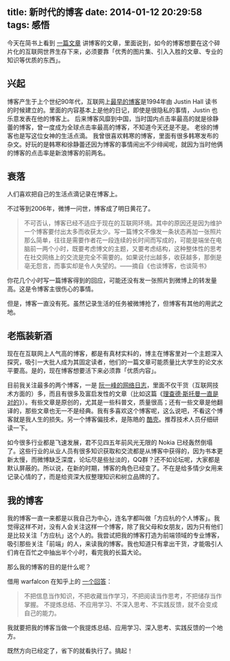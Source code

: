 title: 新时代的博客
date: 2014-01-12 20:29:58
tags: 感悟
---

今天在简书上看到 [一篇文章](http://jianshu.io/p/941afb6bc073) 讲博客的文章，里面说到，如今的博客想要在这个碎片化的互联网世界生存下来，必须要靠「优秀的图片集、引入入胜的文章、专业的知识等优质的东西」。

<!-- more -->

兴起
---

博客产生于上个世纪90年代，互联网上[最早的博客][first]是1994年由 Justin Hall 读书的时候建立的。里面的内容基本上是他的日记，即使是很隐私的事情，Justin 也乐意发表在他的博客上。
后来博客风靡到中国，当时国内点击率最高的就是徐静蕾的博客，曾一度成为全球点击率最高的博客，不知道今天还是不是。
老徐的博客也是写这位女神的生活点滴。
我曾很喜欢韩寒的博客，里面有很多韩寒发布的杂文。好玩的是韩寒和徐静蕾还因为博客的事情闹出不少绯闻呢，就因为当时他俩的博客的点击率是新浪博客的前两名。

衰落
---

人们喜欢把自己的生活点滴记录在博客上。

不过等到2006年，微博一问世，博客成了明日黄花了。

> 不可否认，博客已经不适应于现在的互联网环境。其中的原因还是因为维护一个博客要付出太多而收获太少。写一篇博文不像发一条状态再加一张照片那么简单，往往是需要作者花一段连续的长时间而写成的，可能是端坐在电脑前一两个小时，既要考虑博文的主题，又要考虑结构，这种整体性的思考在社交网络上的交流是完全不需要的。如果说付出越多，收获越多，那倒是亳无怨言，而事实却是令人失望的。——摘自《也谈博客，也谈简书》

你花几个小时写一篇博客得到的回应，可能还没有发一张照片到微博上的转发量高。这是令博客主很伤心的事情。

但是，博客一直没有死。虽然记录生活的任务被微博抢了，但博客有其他的用武之地。


老瓶装新酒
--------
现在在互联网上人气高的博客，都是有真材实料的，博主在博客里对一个主题深入探究，吸引一大批人成为其固定读者，他们的一篇文章可能质量比大学生的论文水平要高。是的，现在博客想要活下来必须靠「优质内容」。

目前我关注最多的两个博客，一是 [阮一峰的网络日志](http://www.ruanyifeng.com/blog/)，里面不仅干货（互联网技术方面的）多，而且有很多及富启发性的文章（比如这篇《[理查德·斯托曼一直是对的](http://www.ruanyifeng.com/blog/2012/01/richard_stallman_was_right_all_along.html)》）。有些文章是原创的，尤其是一些科普文，质量很高；还有一些文章是他翻译的，那些文章也无一不是经典。我有多喜欢这个博客呢，这么说吧，不看这个博客就是我人生的损失。另一个博客偏技术，是陈皓的 [酷壳](http://coolshell.cn/)。推荐技术人员仔细研读一下。

如今很多行业都是飞速发展，君不见四五年前风光无限的 Nokia 已经轰然倒塌了。这些行业的从业人员有很多知识获取和交流都是从博客中获得的，因为书本更新太慢，而微博缺乏深度，论坛尽是些扯淡的，QQ群？还不如论坛呢，大家都是默认屏蔽的。所以说，在新的时期，博客的角色已经变了。不在是给多情少女用来记录心情的了，而是给资深大叔整理知识和树立品牌的了。

我的博客
-------
我的博客一直一来都是以我自己为中心，连名字都叫做「方应杭的个人博客」。我觉得这样不对，没有人会关注这样一个博客，除了我父母和女朋友，因为只有他们是比较关注「方应杭」这个人的。我尝试把我的博客打造为前端领域的专业博客，吸引那些关注「前端」的人，来读我的博客。我也知道只有拿出干货，才能吸引人们肯在百忙之中抽出半个小时，看完我的长篇大论。

那么我的博客的目的是什么呢？

借用 warfalcon 在知乎上的 [一个回答](http://www.zhihu.com/question/20114502/answer/14150934)：

> 不把信息当作知识，不把收藏当作学习，不把阅读当作思考，不把储存当作掌握。
不提炼总结、不应用学习、不深入思考、不实践反馈，就不会变成自己的能力。

我就要把我的博客当做一个我提炼总结、应用学习、深入思考、实践反馈的一个地方。

既然方向已经定了，省下的就看执行了。搞起！

[first]: http://www.links.net/
[wiki]: http://zh.wikipedia.org/zh-cn/%E7%B6%B2%E8%B7%AF%E6%97%A5%E8%AA%8C#.E8.B5.B7.E6.BA.90 "维基百科 - 博客"